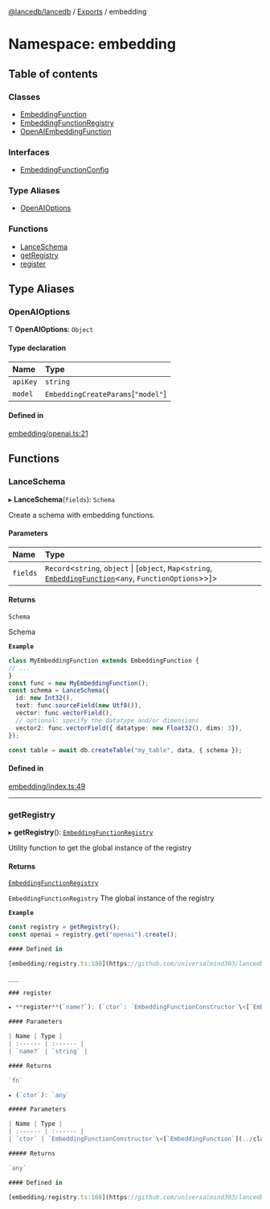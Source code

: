 [@lancedb/lancedb](../README.md) / [Exports](../modules.md) / embedding

# Namespace: embedding

## Table of contents

### Classes

- [EmbeddingFunction](../classes/embedding.EmbeddingFunction.md)
- [EmbeddingFunctionRegistry](../classes/embedding.EmbeddingFunctionRegistry.md)
- [OpenAIEmbeddingFunction](../classes/embedding.OpenAIEmbeddingFunction.md)

### Interfaces

- [EmbeddingFunctionConfig](../interfaces/embedding.EmbeddingFunctionConfig.md)

### Type Aliases

- [OpenAIOptions](embedding.md#openaioptions)

### Functions

- [LanceSchema](embedding.md#lanceschema)
- [getRegistry](embedding.md#getregistry)
- [register](embedding.md#register)

## Type Aliases

### OpenAIOptions

Ƭ **OpenAIOptions**: `Object`

#### Type declaration

| Name | Type |
| :------ | :------ |
| `apiKey` | `string` |
| `model` | `EmbeddingCreateParams`[``"model"``] |

#### Defined in

[embedding/openai.ts:21](https://github.com/universalmind303/lancedb/blob/833b375/nodejs/lancedb/embedding/openai.ts#L21)

## Functions

### LanceSchema

▸ **LanceSchema**(`fields`): `Schema`

Create a schema with embedding functions.

#### Parameters

| Name | Type |
| :------ | :------ |
| `fields` | `Record`\<`string`, `object` \| [`object`, `Map`\<`string`, [`EmbeddingFunction`](../classes/embedding.EmbeddingFunction.md)\<`any`, `FunctionOptions`\>\>]\> |

#### Returns

`Schema`

Schema

**`Example`**

```ts
class MyEmbeddingFunction extends EmbeddingFunction {
// ...
}
const func = new MyEmbeddingFunction();
const schema = LanceSchema({
  id: new Int32(),
  text: func.sourceField(new Utf8()),
  vector: func.vectorField(),
  // optional: specify the datatype and/or dimensions
  vector2: func.vectorField({ datatype: new Float32(), dims: 3}),
});

const table = await db.createTable("my_table", data, { schema });
```

#### Defined in

[embedding/index.ts:49](https://github.com/universalmind303/lancedb/blob/833b375/nodejs/lancedb/embedding/index.ts#L49)

___

### getRegistry

▸ **getRegistry**(): [`EmbeddingFunctionRegistry`](../classes/embedding.EmbeddingFunctionRegistry.md)

Utility function to get the global instance of the registry

#### Returns

[`EmbeddingFunctionRegistry`](../classes/embedding.EmbeddingFunctionRegistry.md)

`EmbeddingFunctionRegistry` The global instance of the registry

**`Example`**

```ts
const registry = getRegistry();
const openai = registry.get("openai").create();

#### Defined in

[embedding/registry.ts:180](https://github.com/universalmind303/lancedb/blob/833b375/nodejs/lancedb/embedding/registry.ts#L180)

___

### register

▸ **register**(`name?`): (`ctor`: `EmbeddingFunctionConstructor`\<[`EmbeddingFunction`](../classes/embedding.EmbeddingFunction.md)\<`any`, `FunctionOptions`\>\>) => `any`

#### Parameters

| Name | Type |
| :------ | :------ |
| `name?` | `string` |

#### Returns

`fn`

▸ (`ctor`): `any`

##### Parameters

| Name | Type |
| :------ | :------ |
| `ctor` | `EmbeddingFunctionConstructor`\<[`EmbeddingFunction`](../classes/embedding.EmbeddingFunction.md)\<`any`, `FunctionOptions`\>\> |

##### Returns

`any`

#### Defined in

[embedding/registry.ts:168](https://github.com/universalmind303/lancedb/blob/833b375/nodejs/lancedb/embedding/registry.ts#L168)

